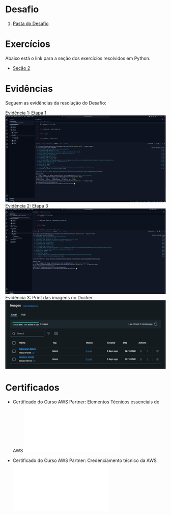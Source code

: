 # Desafio

1. [Pasta do Desafio](./Desafio/)

# Exercícios

Abaixo está o link para a seção dos exercícios resolvidos em Python.

- [Seção 2](./Exercicios/Secao2/)

# Evidências

Seguem as evidências da resolução do Desafio:

Evidência 1: Etapa 1
![Evidência 1](./Evidencias/desafio-etapa1.png)
Evidência 2: Etapa 3
![Evidência 2](./Evidencias/desafio-etapa3.png)
Evidência 3: Print das imagens no Docker
![Evidência 3](./Evidencias/desafio-imagens.png)

# Certificados

- Certificado do Curso AWS Partner: Elementos Técnicos essenciais de AWS
  ![Curso AWS Partner](./Certificados/1851_3_5965670_1724960844_AWS%20Course%20Completion%20Certificate.pdf)

- Certificado do Curso AWS Partner: Credenciamento técnico da AWS
  ![Curso AWS Partner](./Certificados/13246_3_5965670_1725040993_AWS%20Course%20Completion%20Certificate.pdf)
